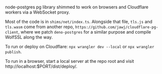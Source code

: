 node-postgres pg library shimmed to work on browsers and Cloudflare workers via a WebSocket proxy.

Most of the code is in `shims/net/index.ts`. Alongside that file, `tls.js` and `tls.wasm` come from another repo, `https://github.com/jawj/cloudflare-pg-client`, where we patch `deno-postgres` for a similar purpose and compile WolfSSL along the way.

To run or deploy on Cloudflare: `npx wrangler dev --local` or `npx wrangler publish`.

To run in a browser, start a local server at the repo root and visit http://localhost:$PORT/dist/deploy/.
